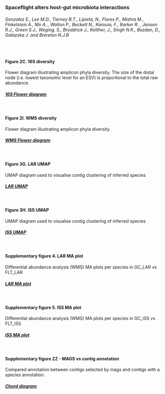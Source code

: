 <h3>Spaceflight alters host-gut microbiota interactions</h3>
<h6>Gonzalez E., Lee M.D., Tierney B.T., Lipieta, N., Flores P., Mishra M., Finkelstein A., Mo A. , Walton P., Beckett N., Karouia, F., Barker R. , Jansen R.J., Green S.J., Weging, S., Broddrick J., Kelliher, J., Singh N.K., Bezdan, D., Galazska J. and Brereton N.J.B</h6>
<br>
<h4>Figure 2C. 16S diversity</h4>
Flower diagram illustrating amplicon phyla diversity. The size of the distal node (i.e. lowest taxonomic level for an ESV) is proportional to the total raw abundance.
<h5><a target="_blank" href="http://htmlpreview.github.io/?https://github.com/gonzalezem/Spaceflight_host_microbiome_interactions/blob/master/Flower_diagram_16S/Flowers.html">16S Flower diagram</a></h5>
<br>
<h4>Figure 2I. WMS diversity</h4>
Flower diagram illustrating amplicon phyla diversity. 
<h5><a target="_blank" href="http://htmlpreview.github.io/?https://github.com/gonzalezem/Spaceflight_host_microbiome_interactions/blob/master/Flower_diagram/Flowers.html">WMS Flower diagram</a></h5>
<br>
<h4>Figure 3G. LAR UMAP</h4>
UMAP diagram used to visualise contig clustering of inferred species
<h5><a target="_blank" href="http://htmlpreview.github.io/?https://github.com/gonzalezem/Spaceflight_host_microbiome_interactions/blob/master/WMS_UMAP_interactive/LAR_UMAP.html">LAR UMAP</a></h5>
<br>
<h4>Figure 3H. ISS UMAP</h4>
UMAP diagram used to visualise contig clustering of inferred species
<h5><a target="_blank" href="http://htmlpreview.github.io/?https://github.com/gonzalezem/Spaceflight_host_microbiome_interactions/blob/master/WMS_UMAP_interactive/ISS_UMAP.html">ISS UMAP</a></h5>
<br>
<h4>Supplementary figure 4. LAR MA plot</h4>
Differential abundance analysis (WMS) MA plots per species in GC_LAR vs FLT_LAR
<h5><a target="_blank" href="http://htmlpreview.github.io/?https://github.com/gonzalezem/Spaceflight_host_microbiome_interactions/blob/master/interactive_MAplot/LAR_interactive_MAPlot.html">LAR MA plot</a></h5>
<br>
<h4>Supplementary figure 5. ISS MA plot</h4>
Differential abundance analysis (WMS) MA plots per species in GC_ISS vs FLT_ISS
<h5><a target="_blank" href="http://htmlpreview.github.io/?https://github.com/gonzalezem/Spaceflight_host_microbiome_interactions/blob/master/interactive_MAplot/ISS_interactive_MAPlot.html">ISS MA plot</a></h5>
<br>
<h4>Supplementary figure ZZ - MAGS vs contig annotation</h4>
Compared annotation between contigs selected by mags and contigs with a species annotation.
<h5><a target="_blank" href="ttp://htmlpreview.github.io/?https://github.com/gonzalezem/Spaceflight_host_microbiome_interactions/blob/master/MAGs_2/Chord_MAGS.html">Chord diagram</a></h5>
<br>
